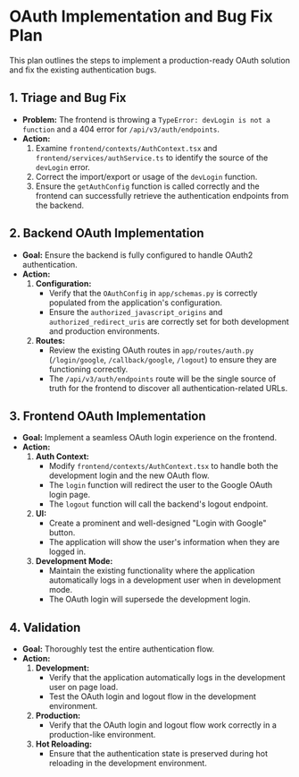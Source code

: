 
# OAuth Implementation and Bug Fix Plan

This plan outlines the steps to implement a production-ready OAuth solution and fix the existing authentication bugs.

## 1. Triage and Bug Fix

- **Problem:** The frontend is throwing a `TypeError: devLogin is not a function` and a 404 error for `/api/v3/auth/endpoints`.
- **Action:**
    1. Examine `frontend/contexts/AuthContext.tsx` and `frontend/services/authService.ts` to identify the source of the `devLogin` error.
    2. Correct the import/export or usage of the `devLogin` function.
    3. Ensure the `getAuthConfig` function is called correctly and the frontend can successfully retrieve the authentication endpoints from the backend.

## 2. Backend OAuth Implementation

- **Goal:** Ensure the backend is fully configured to handle OAuth2 authentication.
- **Action:**
    1. **Configuration:**
        - Verify that the `OAuthConfig` in `app/schemas.py` is correctly populated from the application's configuration.
        - Ensure the `authorized_javascript_origins` and `authorized_redirect_uris` are correctly set for both development and production environments.
    2. **Routes:**
        - Review the existing OAuth routes in `app/routes/auth.py` (`/login/google`, `/callback/google`, `/logout`) to ensure they are functioning correctly.
        - The `/api/v3/auth/endpoints` route will be the single source of truth for the frontend to discover all authentication-related URLs.

## 3. Frontend OAuth Implementation

- **Goal:** Implement a seamless OAuth login experience on the frontend.
- **Action:**
    1. **Auth Context:**
        - Modify `frontend/contexts/AuthContext.tsx` to handle both the development login and the new OAuth flow.
        - The `login` function will redirect the user to the Google OAuth login page.
        - The `logout` function will call the backend's logout endpoint.
    2. **UI:**
        - Create a prominent and well-designed "Login with Google" button.
        - The application will show the user's information when they are logged in.
    3. **Development Mode:**
        - Maintain the existing functionality where the application automatically logs in a development user when in development mode.
        - The OAuth login will supersede the development login.

## 4. Validation

- **Goal:** Thoroughly test the entire authentication flow.
- **Action:**
    1. **Development:**
        - Verify that the application automatically logs in the development user on page load.
        - Test the OAuth login and logout flow in the development environment.
    2. **Production:**
        - Verify that the OAuth login and logout flow work correctly in a production-like environment.
    3. **Hot Reloading:**
        - Ensure that the authentication state is preserved during hot reloading in the development environment.
